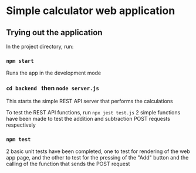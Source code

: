 # Simple calculator web application


## Trying out the application

In the project directory, run:

### `npm start`

Runs the app in the development mode

###  `cd backend ` then  `node server.js`
This starts the simple REST API server that performs the calculations

To test the REST API functions, run `npx jest test.js`
2 simple functions have been made to test the addition and subtraction POST requests respectively
### `npm test`

2 basic unit tests have been completed, one to test for rendering of the web app page, and the other to test for the pressing of the "Add" button and the calling of the function that sends the POST request
